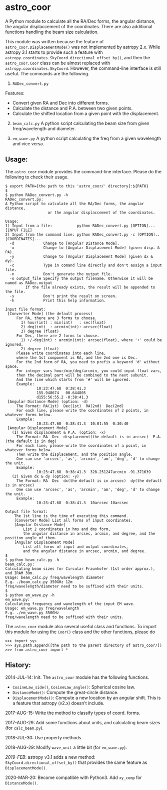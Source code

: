 # astro_coor
A Python module to calculate all the RA/Dec forms, the angular distance,
the angular displaccement of the coordinates. There are also additional
functions handling the beam size calculation.

This module was written because the feature of `astro_coor.DisplacementMode()`
was not implemented by astropy 2.x. While astropy 3.1 starts to provide such
a feature with `astropy.coordinates.SkyCoord.directional_offset_by()`,
and then the `astro_coor.Coor` class can be almost replaced with
` astropy.coordinates.SkyCoord`.
However, the command-line interface is still useful.
The commands are the following.

1. `RADec_convert.py`

Features:
* Convert given RA and Dec into different forms.
* Calculate the distance and P.A. between two given points.
* Calculate the shifted location from a given point with the displacement.

2. `beam_calc.py` A python script calculating the beam size from given freq/wavelength and diameter.

3. `em_wave.py` A python script calculating the freq from a given wavelength and vice versa.


## Usage:

The `astro_coor` module provides the command-line interface.
Please do the following to check their usage.
```
$ export PATH=[the path to this 'astro_coor/' directory]:${PATH}
$
$ python RADec_convert.py -h
RADec_convert.py:
A Python script to calculate all the RA/Dec forms, the angular distance,
                   or the angular displaccement of the coordinates.

Usage:
1) Input from a file:           python RADec_convert.py [OPTION]...  [INPUT FILE]
2) Input from the command line: python RADec_convert.py -c [OPTION].. [COORDINATES]...
  -d             Change to [Angular Distance Mode].
  -x             Change to [Angular Displacement Mode] (given disp. & PA).
  -y             Change to [Angular Displacement Mode] (given dx & dy).
  -c             Type in comand line directly and don't assign a input file.
  -n             Don't generate the output file.
  -o output_file Specify the output filename. Otherwise it will be named as RADec.output
         If the file already exists, the result will be appended to the file.
  -s             Don't print the result on screen.
  -h             Print this help information.

Input file format:
 [Converter Mode] (the default process)
     For RA, there are 3 forms to choose.
       1) hour(int) : min(int)   : sec(float)
       2) deg(int)  : arcmin(int): arcsec(float)
       3) degree (float)
     For Dec, there are 2 forms to choose.
       1) +/-deg(int) : arcmin(int): arcsec(float), where '+' could be ignored.
       2) degree (float)
     Please write coordinates into each line,
     where the 1st component is RA, and the 2nd one is Dec.
     For the 2nd form of RA, you need to prefix a keyword 'd' without space.
     For integer vars hour/min/deg/arcmin, you could input float vars,
     then the decimal part will be combined to the next subunit.
     And the line which starts from '#' will be ignored.
     Example:
              10:23:47.68  0:38:41.3
              155.948674   00.644805
              d155:56:55.2 -0:38:41.3
 [Angular Distance Mode] (option: -d)
     The Format: RA(1st)  Dec(1st)  RA(2nd)  Dec(2nd)
     For each line, please write the coordinates of 2 points, in whatever forms below.
     Example:
              10:23:47.68  0:38:41.3  10:01:55  0:30:40
 [Angular Displacement Mode]
   (1) Given displacement & P.A. (option: -x)
     The Format: RA  Dec  displacement(the default is in arcsec)  P.A.(the default is in deg)
     For each line, please write the coordinates of a point, in whatever forms below.
     Then write the displacement, and the position angle.
     One can use 'arcsec', 'as', 'arcmin', 'am', 'deg', 'd' to change the unit.
     Example:
              10:23:47.68  0:38:41.3  328.251247arcmin -91.371639
   (2) Given dx & dy (option: -y)
     The Format: RA  Dec  dx(the default is in arcsec)  dy(the default is in arcsec)
     One can use 'arcsec', 'as', 'arcmin', 'am', 'deg', 'd' to change the unit.
     Example:
              10:23:47.68  0:38:41.3  10arcsec 10arcsec

Output file format:
    The 1st line is the time of executing this command.
    [Converter Mode] List all forms of input coordinates.
    [Angular Distance Mode]
        List 2 coordinates in hms and dms form,
        the angular distance in arcsec, arcmin, and degree, and the position angle of them.
    [Angular Displacement Mode]
        List all forms of input and output coordinates,
        and the angular distance in arcsec, arcmin, and degree.
$
$ python beam_calc.py -h
beam_calc.py:
Calculating beam sizes for Circular Fraunhofer (1st order approx.), and IRAM 30m.
Usage: beam_calc.py freq/wavelength diameter
E.g. ./beam_calc.py 350GHz 12m
freq/wavelength/diameter need to be suffixed with their units.
$
$ python em_wave.py -h
em_wave.py:
Calculating frequency and wavelength of the input EM wave.
Usage: em_wave.py freq/wavelength
E.g. ./em_wave.py 350GHz
freq/wavelength need to be suffixed with their units.
```

The `astro_coor` module also several useful class and functions.
To import this module for using the `Coor()` class and the other functions, please do
```
>>> import sys
>>> sys.path.append([the path to the parent directory of astro_coor/])
>>> from astro_coor import *
```

## History:

2014-JUL-14: Init. The `astro_coor` module has the following functions.
* `CosineLaw_side()`, `CosineLaw_angle()`: Spherical cosine law.
* `DistanceMode()`: Compute the great-circle distance.
* `DisplacementMode()`: Compute a new location by an angular shift. This is a feature that astropy (v2.x) doesn't include.

2017-AUG-15: Write the method to classify types of coord. forms.

2017-AUG-29: Add some functions about units, and calculating beam sizes (for `calc_beam.py`).

2018-JUL-30: Use property methods.

2018-AUG-29: Modify `wave_unit` a little bit (for `em_wave.py`).

*2019-FEB*:   astropy v3.1 adds a new method: `SkyCoord.directional_offset_by()` that provides the same feature as `DisplacementMode()`.

2020-MAR-20: Become compatible with Python3. Add `xy_comp` for `DistanceMode()`.


